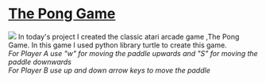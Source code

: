 # [The Pong Game](https://www.ponggame.org/)

![](https://media1.tenor.com/images/40fac3c55a73e15ef82705ab5d51245d/tenor.gif)
In today's project I created the classic atari arcade game ,The Pong Game. In this game I used python library turtle to create this game.\
*For Player A use "w" for moving the paddle upwards and "S" for moving the paddle downwards* \
*For Player B use up and down arrow keys to move the paddle*
